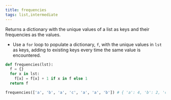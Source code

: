 ```yaml
---
title: frequencies
tags: list,intermediate
---
```


Returns a dictionary with the unique values of a list as keys and their frequencies as the values.

- Use a `for` loop to populate a dictionary, `f`, with the unique values in `lst` as keys, adding to existing keys every time the same value is encountered.

```py
def frequencies(lst):
  f = {}
  for x in lst:
    f[x] = f[x] + 1 if x in f else 1
  return f
```

```py
frequencies(['a', 'b', 'a', 'c', 'a', 'a', 'b']) # { 'a': 4, 'b': 2, 'c': 1 }
```
